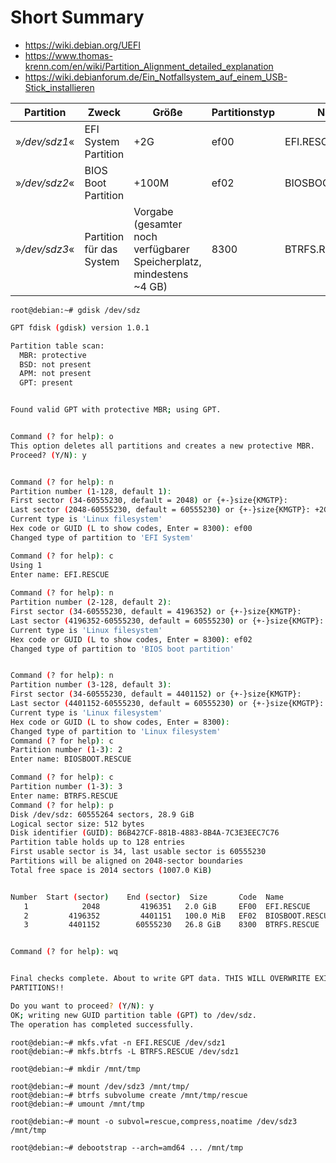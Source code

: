 # Short Summary

* https://wiki.debian.org/UEFI
* https://www.thomas-krenn.com/en/wiki/Partition_Alignment_detailed_explanation
* https://wiki.debianforum.de/Ein_Notfallsystem_auf_einem_USB-Stick_installieren

| Partition     | Zweck                    | Größe                                                        | Partitionstyp | Name            |
| ------------- | ------------------------ | ------------------------------------------------------------ | ------------- | --------------- |
| »*/dev/sdz1*« | EFI System Partition     | +2G                                                          | ef00          | EFI.RESCUE      |
| »*/dev/sdz2*« | BIOS Boot Partition      | +100M                                                        | ef02          | BIOSBOOT.RESCUE |
| »*/dev/sdz3*« | Partition für das System | Vorgabe (gesamter noch verfügbarer Speicherplatz, mindestens ~4 GB) | 8300          | BTRFS.RESCUE    |

```
root@debian:~# gdisk /dev/sdz
```

```sh
GPT fdisk (gdisk) version 1.0.1

Partition table scan:
  MBR: protective
  BSD: not present
  APM: not present
  GPT: present


Found valid GPT with protective MBR; using GPT.


Command (? for help): o
This option deletes all partitions and creates a new protective MBR.
Proceed? (Y/N): y


Command (? for help): n
Partition number (1-128, default 1):
First sector (34-60555230, default = 2048) or {+-}size{KMGTP}:
Last sector (2048-60555230, default = 60555230) or {+-}size{KMGTP}: +2G
Current type is 'Linux filesystem'
Hex code or GUID (L to show codes, Enter = 8300): ef00
Changed type of partition to 'EFI System'

Command (? for help): c
Using 1
Enter name: EFI.RESCUE
 
Command (? for help): n
Partition number (2-128, default 2):
First sector (34-60555230, default = 4196352) or {+-}size{KMGTP}:
Last sector (4196352-60555230, default = 60555230) or {+-}size{KMGTP}: +100M
Current type is 'Linux filesystem'
Hex code or GUID (L to show codes, Enter = 8300): ef02
Changed type of partition to 'BIOS boot partition'


Command (? for help): n
Partition number (3-128, default 3):
First sector (34-60555230, default = 4401152) or {+-}size{KMGTP}:
Last sector (4401152-60555230, default = 60555230) or {+-}size{KMGTP}:
Current type is 'Linux filesystem'
Hex code or GUID (L to show codes, Enter = 8300):
Changed type of partition to 'Linux filesystem'
Command (? for help): c
Partition number (1-3): 2
Enter name: BIOSBOOT.RESCUE

Command (? for help): c
Partition number (1-3): 3
Enter name: BTRFS.RESCUE
Command (? for help): p
Disk /dev/sdz: 60555264 sectors, 28.9 GiB
Logical sector size: 512 bytes
Disk identifier (GUID): B6B427CF-881B-4883-8B4A-7C3E3EEC7C76
Partition table holds up to 128 entries
First usable sector is 34, last usable sector is 60555230
Partitions will be aligned on 2048-sector boundaries
Total free space is 2014 sectors (1007.0 KiB)


Number  Start (sector)    End (sector)  Size       Code  Name
   1            2048         4196351   2.0 GiB     EF00  EFI.RESCUE
   2         4196352         4401151   100.0 MiB   EF02  BIOSBOOT.RESCUE
   3         4401152        60555230   26.8 GiB    8300  BTRFS.RESCUE


Command (? for help): wq


Final checks complete. About to write GPT data. THIS WILL OVERWRITE EXISTING
PARTITIONS!!

Do you want to proceed? (Y/N): y
OK; writing new GUID partition table (GPT) to /dev/sdz.
The operation has completed successfully.
```

```
root@debian:~# mkfs.vfat -n EFI.RESCUE /dev/sdz1
root@debian:~# mkfs.btrfs -L BTRFS.RESCUE /dev/sdz1
```

```
root@debian:~# mkdir /mnt/tmp
```

```
root@debian:~# mount /dev/sdz3 /mnt/tmp/
root@debian:~# btrfs subvolume create /mnt/tmp/rescue
root@debian:~# umount /mnt/tmp
```

```
root@debian:~# mount -o subvol=rescue,compress,noatime /dev/sdz3 /mnt/tmp
```

```
root@debian:~# debootstrap --arch=amd64 ... /mnt/tmp
```